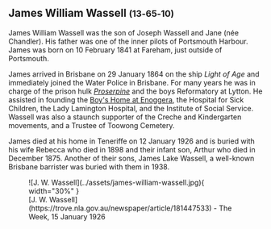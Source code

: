 ## James William Wassell <small>(13‑65‑10)</small>

James William Wassell was the son of Joseph Wassell and Jane (née Chandler). His father was one of the inner pilots of Portsmouth Harbour. James was born on 10 February 1841 at Fareham, just outside of Portsmouth.

James arrived in Brisbane on 29 January 1864 on the ship *Light of Age* and  immediately joined the Water Police in Brisbane. For many years he was in charge of the prison hulk [*Proserpine*](https://www.findandconnect.gov.au/ref/qld/biogs/QE00529b.htm) and the boys Reformatory at Lytton. He assisted in founding the [Boy's Home at Enoggera](https://www.findandconnect.gov.au/guide/qld/QE00069), the Hospital for Sick Children, the Lady Lamington Hospital, and the Institute of Social Service. Wassell was also a staunch supporter of the Creche and Kindergarten movements, and a Trustee of Toowong Cemetery.

James died at his home in Teneriffe on 12 January 1926 and is buried with his wife Rebecca who died in 1898 and their infant son, Arthur who died in December 1875.  Another of their sons, James Lake Wassell, a well-known Brisbane barrister was buried with them in 1938.

<figure markdown>
  ![J. W. Wassell](../assets/james-william-wassell.jpg){ width="30%" }
  <figcaption markdown>[J. W. Wassell](https://trove.nla.gov.au/newspaper/article/181447533) - The Week, 15 January 1926</figcaption>
</figure>

<!--
Julie Percy ship - https://onesearch.slq.qld.gov.au/permalink/61SLQ_INST/tqqf2h/alma99183506378402061

-->
